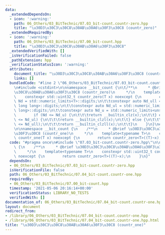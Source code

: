 ```yaml
---
data:
  _extendedDependsOn:
  - icon: ':warning:'
    path: 06_Others/03_BitTechnic/07.03_bit-count.countr-zero.hpp
    title: "\u30D3\u30C3\u30C8\u30AB\u30A6\u30F3\u30C8 (countr_zero)"
  _extendedRequiredBy:
  - icon: ':warning:'
    path: 06_Others/03_BitTechnic/07.00_bit-count.hpp
    title: "\u30D3\u30C3\u30C8\u30AB\u30A6\u30F3\u30C8"
  _extendedVerifiedWith: []
  _isVerificationFailed: false
  _pathExtension: hpp
  _verificationStatusIcon: ':warning:'
  attributes:
    document_title: "\u30D3\u30C3\u30C8\u30AB\u30A6\u30F3\u30C8 (countr_one)"
    links: []
  bundledCode: "#line 2 \"06_Others/03_BitTechnic/07.03_bit-count.countr-zero.hpp\"\
    \n#include <cstdint>\n\nnamespace __bit_count {\n\t/**\n     * @brief \u30D3\u30C3\
    \u30C8\u30AB\u30A6\u30F3\u30C8 (countr_zero)\n     */\n    template<typename T>\n\
    \    constexpr std::uint32_t countr_zero(T x) noexcept {\n        constexpr auto\
    \ Nd = std::numeric_limits<T>::digits;\n\t\tconstexpr auto Nd_ull = std::numeric_limits<unsigned\
    \ long long>::digits;\n\t\tconstexpr auto Nd_ul = std::numeric_limits<unsigned\
    \ long>::digits;\n\t\tconstexpr auto Nd_u = std::numeric_limits<unsigned>::digits;\n\
    \        if (Nd <= Nd_u) {\n\t\t\treturn __builtin_clz(x);\n\t\t} else if (Nd\
    \ <= Nd_ul) {\n\t\t\treturn __builtin_clzl(x);\n\t\t} else {\n\t\t\tstatic_assert(Nd\
    \ <= Nd_ull);\n\t\t\treturn __builtin_clzll(x);\n\t\t}\n    }\n}\n#line 3 \"06_Others/03_BitTechnic/07.04_bit-count.countr-one.hpp\"\
    \n\nnamespace __bit_count {\n    /**\n     * @brief \u30D3\u30C3\u30C8\u30AB\u30A6\
    \u30F3\u30C8 (countr_one)\n     */\n    template<typename T>\n    constexpr std::uint32_t\
    \ countr_one(T x) noexcept {\n        return countr_zero<T>((T)~x);\n    }\n}\n"
  code: "#pragma once\n#include \"07.03_bit-count.countr-zero.hpp\"\n\nnamespace __bit_count\
    \ {\n    /**\n     * @brief \u30D3\u30C3\u30C8\u30AB\u30A6\u30F3\u30C8 (countr_one)\n\
    \     */\n    template<typename T>\n    constexpr std::uint32_t countr_one(T x)\
    \ noexcept {\n        return countr_zero<T>((T)~x);\n    }\n}"
  dependsOn:
  - 06_Others/03_BitTechnic/07.03_bit-count.countr-zero.hpp
  isVerificationFile: false
  path: 06_Others/03_BitTechnic/07.04_bit-count.countr-one.hpp
  requiredBy:
  - 06_Others/03_BitTechnic/07.00_bit-count.hpp
  timestamp: '2021-05-06 20:16:14+00:00'
  verificationStatus: LIBRARY_NO_TESTS
  verifiedWith: []
documentation_of: 06_Others/03_BitTechnic/07.04_bit-count.countr-one.hpp
layout: document
redirect_from:
- /library/06_Others/03_BitTechnic/07.04_bit-count.countr-one.hpp
- /library/06_Others/03_BitTechnic/07.04_bit-count.countr-one.hpp.html
title: "\u30D3\u30C3\u30C8\u30AB\u30A6\u30F3\u30C8 (countr_one)"
---
```

